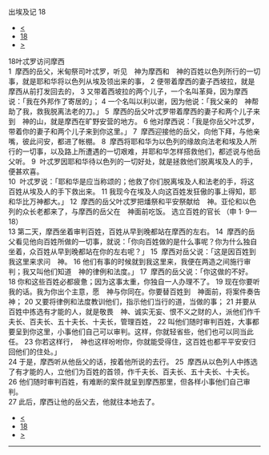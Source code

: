﻿





 出埃及记 18




* [<](bible/EXO17.md)
* [18](bible/EXO.md)
* [>](bible/EXO19.md)



 
18叶忒罗访问摩西  
1  摩西的岳父，米甸祭司叶忒罗，听见　神为摩西和　神的百姓以色列所行的一切事，就是耶和华将以色列从埃及领出来的事， 
2 便带着摩西的妻子西坡拉，就是摩西从前打发回去的， 
3 又带着西坡拉的两个儿子，一个名叫革舜，因为摩西说：「我在外邦作了寄居的」； 
4 一个名叫以利以谢，因为他说：「我父亲的　神帮助了我，救我脱离法老的刀。」 
5  摩西的岳父叶忒罗带着摩西的妻子和两个儿子来到　神的山，就是摩西在旷野安营的地方。 
6 他对摩西说：「我是你岳父叶忒罗，带着你的妻子和两个儿子来到你这里。」 
7  摩西迎接他的岳父，向他下拜，与他亲嘴，彼此问安，都进了帐棚。 
8  摩西将耶和华为以色列的缘故向法老和埃及人所行的一切事，以及路上所遭遇的一切艰难，并耶和华怎样搭救他们，都述说与他岳父听。 
9  叶忒罗因耶和华待以色列的一切好处，就是拯救他们脱离埃及人的手，便甚欢喜。  
10  叶忒罗说：「耶和华是应当称颂的；他救了你们脱离埃及人和法老的手，将这百姓从埃及人的手下救出来。 
11 我现今在埃及人向这百姓发狂傲的事上得知，耶和华比万神都大。」 
12  摩西的岳父叶忒罗把燔祭和平安祭献给　神。亚伦和以色列的众长老都来了，与摩西的岳父在　神面前吃饭。 选立百姓的官长 （申
1·
9—
18）  
13 第二天，摩西坐着审判百姓，百姓从早到晚都站在摩西的左右。 
14  摩西的岳父看见他向百姓所做的一切事，就说：「你向百姓做的是什么事呢？你为什么独自坐着，众百姓从早到晚都站在你的左右呢？」 
15  摩西对岳父说：「这是因百姓到我这里来求问　神。 
16 他们有事的时候就到我这里来，我便在两造之间施行审判；我又叫他们知道　神的律例和法度。」 
17  摩西的岳父说：「你这做的不好。 
18 你和这些百姓必都疲惫；因为这事太重，你独自一人办理不了。 
19 现在你要听我的话。我为你出个主意，愿　神与你同在。你要替百姓到　神面前，将案件奏告　神； 
20 又要将律例和法度教训他们，指示他们当行的道，当做的事； 
21 并要从百姓中拣选有才能的人，就是敬畏　神、诚实无妄、恨不义之财的人，派他们作千夫长、百夫长、五十夫长、十夫长，管理百姓， 
22 叫他们随时审判百姓，大事都要呈到你这里，小事他们自己可以审判。这样，你就轻省些，他们也可以同当此任。 
23 你若这样行，　神也这样吩咐你，你就能受得住，这百姓也都平平安安归回他们的住处。」  
24 于是，摩西听从他岳父的话，按着他所说的去行。 
25  摩西从以色列人中拣选了有才能的人，立他们为百姓的首领，作千夫长、百夫长、五十夫长、十夫长。 
26 他们随时审判百姓，有难断的案件就呈到摩西那里，但各样小事他们自己审判。  
27 此后，摩西让他的岳父去，他就往本地去了。 
* [<](bible/EXO17.md)
* [18](bible/EXO.md)
* [>](bible/EXO19.md)





---









